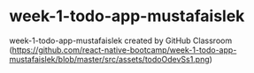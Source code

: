 # week-1-todo-app-mustafaislek
week-1-todo-app-mustafaislek created by GitHub Classroom
(https://github.com/react-native-bootcamp/week-1-todo-app-mustafaislek/blob/master/src/assets/todoOdevSs1.png)
